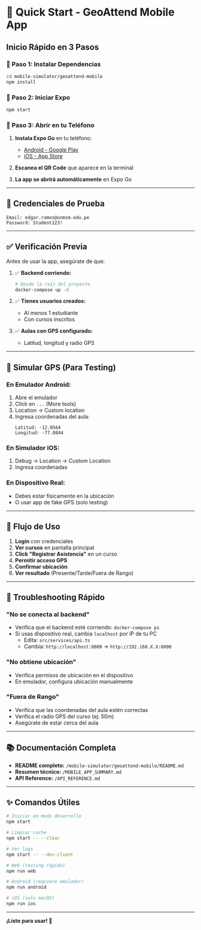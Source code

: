 # 🚀 Quick Start - GeoAttend Mobile App

## Inicio Rápido en 3 Pasos

### 📱 Paso 1: Instalar Dependencias
```bash
cd mobile-simulator/geoattend-mobile
npm install
```

### 📱 Paso 2: Iniciar Expo
```bash
npm start
```

### 📱 Paso 3: Abrir en tu Teléfono

1. **Instala Expo Go** en tu teléfono:
   - [Android - Google Play](https://play.google.com/store/apps/details?id=host.exp.exponent)
   - [iOS - App Store](https://apps.apple.com/app/expo-go/id982107779)

2. **Escanea el QR Code** que aparece en la terminal

3. **La app se abrirá automáticamente** en Expo Go

---

## 🔑 Credenciales de Prueba

```
Email: edgar.ramos@unmsm.edu.pe
Password: Student123!
```

---

## ✅ Verificación Previa

Antes de usar la app, asegúrate de que:

1. ✅ **Backend corriendo:**
   ```bash
   # Desde la raíz del proyecto
   docker-compose up -d
   ```

2. ✅ **Tienes usuarios creados:**
   - Al menos 1 estudiante
   - Con cursos inscritos

3. ✅ **Aulas con GPS configurado:**
   - Latitud, longitud y radio GPS

---

## 📍 Simular GPS (Para Testing)

### En Emulador Android:
1. Abre el emulador
2. Click en `...` (More tools)
3. Location → Custom location
4. Ingresa coordenadas del aula:
   ```
   Latitud: -12.0564
   Longitud: -77.0844
   ```

### En Simulador iOS:
1. Debug → Location → Custom Location
2. Ingresa coordenadas

### En Dispositivo Real:
- Debes estar físicamente en la ubicación
- O usar app de fake GPS (solo testing)

---

## 🎯 Flujo de Uso

1. **Login** con credenciales
2. **Ver cursos** en pantalla principal
3. **Click "Registrar Asistencia"** en un curso
4. **Permitir acceso GPS**
5. **Confirmar ubicación**
6. **Ver resultado** (Presente/Tarde/Fuera de Rango)

---

## 🐛 Troubleshooting Rápido

### "No se conecta al backend"
- Verifica que el backend esté corriendo: `docker-compose ps`
- Si usas dispositivo real, cambia `localhost` por IP de tu PC
  - Edita: `src/services/api.ts`
  - Cambia: `http://localhost:8000` → `http://192.168.X.X:8000`

### "No obtiene ubicación"
- Verifica permisos de ubicación en el dispositivo
- En emulador, configura ubicación manualmente

### "Fuera de Rango"
- Verifica que las coordenadas del aula estén correctas
- Verifica el radio GPS del curso (ej: 50m)
- Asegúrate de estar cerca del aula

---

## 📚 Documentación Completa

- **README completo:** `/mobile-simulator/geoattend-mobile/README.md`
- **Resumen técnico:** `/MOBILE_APP_SUMMARY.md`
- **API Reference:** `/API_REFERENCE.md`

---

## ✨ Comandos Útiles

```bash
# Iniciar en modo desarrollo
npm start

# Limpiar cache
npm start -- --clear

# Ver logs
npm start -- --dev-client

# Web (testing rápido)
npm run web

# Android (requiere emulador)
npm run android

# iOS (solo macOS)
npm run ios
```

---

**¡Listo para usar! 🎉**
